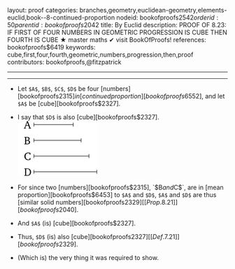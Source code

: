 layout: proof
categories: branches,geometry,euclidean-geometry,elements-euclid,book--8-continued-proportion
nodeid: bookofproofs$2542
orderid: 50
parentid: bookofproofs$2042
title: By Euclid
description: PROOF OF 8.23: IF FIRST OF FOUR NUMBERS IN GEOMETRIC PROGRESSION IS CUBE THEN FOURTH IS CUBE &#9733; master maths &#10004; visit BookOfProofs!
references: bookofproofs$6419
keywords: cube,first,four,fourth,geometric,numbers,progression,then,proof
contributors: bookofproofs,@fitzpatrick

---


---



* Let `$A$`, `$B$`, `$C$`, `$D$` be four [numbers][bookofproofs$2315] in [continued proportion][bookofproofs$6552], and let `$A$` be [cube][bookofproofs$2327].
* I say that `$D$` is also [cube][bookofproofs$2327].
![fig23e](https://github.com/bookofproofs/bookofproofs.github.io/blob/main/_sources/_assets/images/euclid/Book08/fig23e.png?raw=true)

* For since two [numbers][bookofproofs$2315], `$B$` and `$C$`, are in [mean proportion][bookofproofs$6453] to `$A$` and `$D$`, `$A$` and `$D$` are thus [similar solid numbers][bookofproofs$2329] [[Prop. 8.21]][bookofproofs$2040].
* And `$A$` (is) [cube][bookofproofs$2327].
* Thus, `$D$` (is) also [cube][bookofproofs$2327] [ [Def. 7.21] ][bookofproofs$2329].
* (Which is) the very thing it was required to show.
